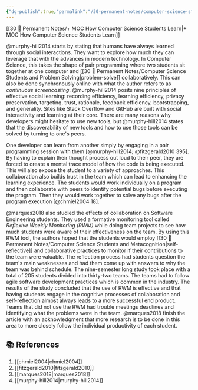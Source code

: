 ```yaml
---
{"dg-publish":true,"permalink":"/30-permanent-notes/computer-science-students-and-collaboration/","title":"Computer Science Students and Collaboration","tags":["🪴"],"noteIcon":"","created":"2024.08.30 17:33","updated":"2024.09.09 16:17"}
---
```



[[30 🌲 Permanent Notes/+ MOC How Computer Science Students Learn\|+ MOC How Computer Science Students Learn]]

@murphy-hill2014 starts by stating that humans have always learned through social interactions. They want to explore how much they can leverage that with the advances in modern technology. In Computer Science, this takes the shape of pair programming where two students sit together at one computer and [[30 🌲 Permanent Notes/Computer Science Students and Problem Solving\|problem-solve]] collaboratively. This can also be done synchronously online with what the author refers to as _continuous screencasting_. @murphy-hill2014 posits nine principles of effective social learning: recording efficiency, learning efficiency, privacy preservation, targeting, trust, rationale, feedback efficiency, bootstrapping, and generality. Sites like Stack Overflow and GitHub are built with social interactivity and learning at their core. There are many reasons why developers might hesitate to use new tools, but @murphy-hill2014 states that the discoverability of new tools and how to use those tools can be solved by turning to one's peers.

One developer can learn from another simply by engaging in a pair programming session with them [@murphy-hill2014; @fitzgerald2010 395]. By having to explain their thought process out loud to their peer, they are forced to create a mental trace model of how the code is being executed. This will also expose the student to a variety of approaches. This collaboration also builds trust in the team which can lead to enhancing the learning experience. The students would work individually on a program and then collaborate with peers to identify potential bugs before executing the program. Then they would work together to solve any bugs after the program execution [@chmiel2004 18].

@marques2018 also studied the effects of collaboration on Software Engineering students. They used a formative monitoring tool called _Reflexive Weekly Monitoring (RWM)_ while doing team projects to see how much students were aware of their effectiveness on the team. By using this RWM tool, the authors hoped that the students would employ [[30 🌲 Permanent Notes/Computer Science Students and Metacognition\|self-reflective]] and collaborative practices to monitor if their contributions to the team were valuable. The reflection process had students question the team's main weaknesses and had them come up with answers to why the team was behind schedule. The nine-semester long study took place with a total of 205 students divided into thirty-two teams. The teams had to follow agile software development practices which is common in the industry. The results of the study concluded that the use of RWM is effective and that having students engage in the cognitive processes of collaboration and self-reflection almost always leads to a more successful end product. Teams that did not use the RWM had trouble meetings deadlines and identifying what the problems were in the team. @marques2018 finish the article with an acknowledgment that more research is to be done in this area to more closely follow the individual productivity of each student.

## 📚 References

1. [[chmiel2004\|chmiel2004]]
2. [[fitzgerald2010\|fitzgerald2010]]
3. [[marques2018\|marques2018]]
4. [[murphy-hill2014\|murphy-hill2014]]
